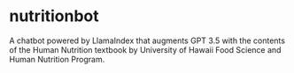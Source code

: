 # nutritionbot
A chatbot powered by LlamaIndex that augments GPT 3.5 with the contents of the Human Nutrition textbook by University of Hawaii Food Science and Human Nutrition Program.
